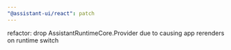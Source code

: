 ```yaml
---
"@assistant-ui/react": patch
---
```


refactor: drop AssistantRuntimeCore.Provider due to causing app rerenders on runtime switch
